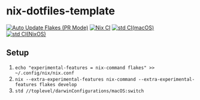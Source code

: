 # nix-dotfiles-template

[![Auto Update Flakes (PR Mode)](https://github.com/shinbunbun/dotfiles/actions/workflows/auto-update-flake.yaml/badge.svg)](https://github.com/shinbunbun/dotfiles/actions/workflows/auto-update-flake.yaml)
[![Nix CI](https://github.com/shinbunbun/dotfiles/actions/workflows/ci.yaml/badge.svg)](https://github.com/shinbunbun/dotfiles/actions/workflows/ci.yaml)
[![std CI(macOS)](https://github.com/shinbunbun/dotfiles/actions/workflows/std-macos.yaml/badge.svg)](https://github.com/shinbunbun/dotfiles/actions/workflows/std-macos.yaml)
[![std CI(NixOS)](https://github.com/shinbunbun/dotfiles/actions/workflows/std-nixos.yaml/badge.svg)](https://github.com/shinbunbun/dotfiles/actions/workflows/std-nixos.yaml)

## Setup

1. `echo "experimental-features = nix-command flakes" >> ~/.config/nix/nix.conf`
2. `nix --extra-experimental-features nix-command --extra-experimental-features flakes develop`
3. `std //toplevel/darwinConfigurations/macOS:switch`
